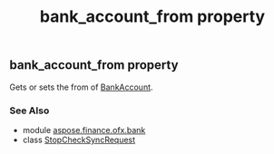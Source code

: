 ﻿---
title: bank_account_from property
second_title: Aspose.Finance for Python via .NET API References
description: 
type: docs
weight: 30
url: /python-net/aspose.finance.ofx.bank/stopchecksyncrequest/bank_account_from/
is_root: false
---

## bank_account_from property


Gets or sets the from of [BankAccount](/finance/python-net/aspose.finance.ofx/bankaccount).

### See Also
* module [aspose.finance.ofx.bank](../../)
* class [StopCheckSyncRequest](/finance/python-net/aspose.finance.ofx.bank/stopchecksyncrequest)
